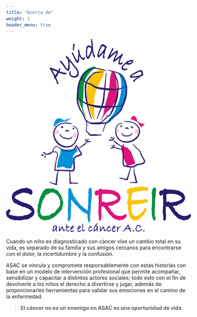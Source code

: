 ```yaml
---
title: "Acerca de"
weight: 1
header_menu: true
---
```


![Logo ASAC](images/asac-logo.png)

Cuando un niño es diagnosticado con cáncer vive un cambio total en su vida, es separado de su familia y sus amigos cercanos para encontrarse con el dolor, la incertidumbre y la confusión. 

ASAC se vincula y compromete responsablemente con estas historias con base en un modelo de intervención profesional que permite acompañar, sensibilizar y capacitar a distintos actores sociales; todo esto con el fin de devolverle a los niños el derecho a divertirse y jugar, además de proporcionarles herramientas para validar sus emociones en el camino de la enfermedad.

> **El cáncer no es un enemigo en ASAC es una oportunidad de vida**.